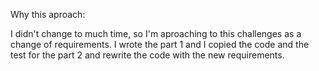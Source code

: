 Why this aproach:

I didn't change to much time, so I'm aproaching to this challenges as a change of requirements. I wrote the part 1 and I copied the code and the test for the part 2 and rewrite the code with the new requirements.
